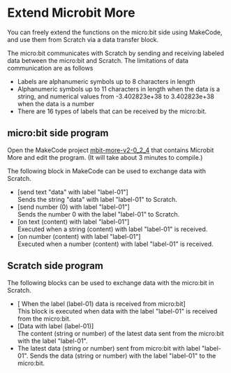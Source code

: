 # Extend Microbit More

You can freely extend the functions on the micro:bit side using MakeCode, and use them from Scratch via a data transfer block.

The micro:bit communicates with Scratch by sending and receiving labeled data between the micro:bit and Scratch. The limitations of data communication are as follows

- Labels are alphanumeric symbols up to 8 characters in length
- Alphanumeric symbols up to 11 characters in length when the data is a string, and numerical values from -3.402823e+38 to 3.402823e+38 when the data is a number
- There are 16 types of labels that can be received by the micro:bit.

## micro:bit side program
Open the MakeCode project [mbit-more-v2-0_2_4](https://makecode.microbit.org/_eeL8JxCj8L1K) that contains Microbit More and edit the program. (It will take about 3 minutes to compile.)

The following block in MakeCode can be used to exchange data with Scratch.

- [send text "data" with label "label-01"]<br>
Sends the string "data" with label "label-01" to Scratch.
- [send number (0) with label "label-01"]<br>
Sends the number 0 with the label "label-01" to Scratch.
- [on text (content) with label "label-01"]<br>
Executed when a string (content) with label "label-01" is received.
- [on number (content) with label "label-01"]<br>
Executed when a number (content) with label "label-01" is received.

## Scratch side program
The following blocks can be used to exchange data with the micro:bit in Scratch.


- [ When the label (label-01) data is received from micro:bit]<br>
This block is executed when data with the label "label-01" is received from the micro:bit.
- [Data with label (label-01)]<br>
The content (string or number) of the latest data sent from the micro:bit with the label "label-01".
- The latest data (string or number) sent from micro:bit with label "label-01".
Sends the data (string or number) with the label "label-01" to the micro:bit.
